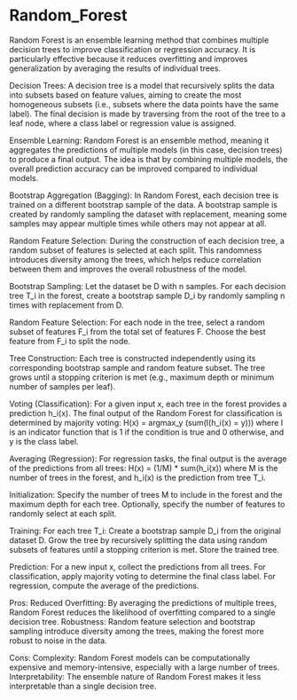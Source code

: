 # Random_Forest

Random Forest is an ensemble learning method that combines multiple decision trees to improve classification or regression accuracy. It is particularly effective because it reduces overfitting and improves generalization by averaging the results of individual trees.


Decision Trees: A decision tree is a model that recursively splits the data into subsets based on feature values, aiming to create the most homogeneous subsets (i.e., subsets where the data points have the same label). The final decision is made by traversing from the root of the tree to a leaf node, where a class label or regression value is assigned.

Ensemble Learning: Random Forest is an ensemble method, meaning it aggregates the predictions of multiple models (in this case, decision trees) to produce a final output. The idea is that by combining multiple models, the overall prediction accuracy can be improved compared to individual models.

Bootstrap Aggregation (Bagging): In Random Forest, each decision tree is trained on a different bootstrap sample of the data. A bootstrap sample is created by randomly sampling the dataset with replacement, meaning some samples may appear multiple times while others may not appear at all.

Random Feature Selection: During the construction of each decision tree, a random subset of features is selected at each split. This randomness introduces diversity among the trees, which helps reduce correlation between them and improves the overall robustness of the model.



Bootstrap Sampling: Let the dataset be D with n samples. For each decision tree T_i in the forest, create a bootstrap sample D_i by randomly sampling n times with replacement from D.

Random Feature Selection: For each node in the tree, select a random subset of features F_i from the total set of features F. Choose the best feature from F_i to split the node.

Tree Construction: Each tree is constructed independently using its corresponding bootstrap sample and random feature subset. The tree grows until a stopping criterion is met (e.g., maximum depth or minimum number of samples per leaf).

Voting (Classification): For a given input x, each tree in the forest provides a prediction h_i(x). The final output of the Random Forest for classification is determined by majority voting:
H(x) = argmax_y (sum(I(h_i(x) = y)))
where I is an indicator function that is 1 if the condition is true and 0 otherwise, and y is the class label.

Averaging (Regression): For regression tasks, the final output is the average of the predictions from all trees:
H(x) = (1/M) * sum(h_i(x))
where M is the number of trees in the forest, and h_i(x) is the prediction from tree T_i.



Initialization:
Specify the number of trees M to include in the forest and the maximum depth for each tree.
Optionally, specify the number of features to randomly select at each split.

Training:
For each tree T_i:
Create a bootstrap sample D_i from the original dataset D.
Grow the tree by recursively splitting the data using random subsets of features until a stopping criterion is met.
Store the trained tree.

Prediction:
For a new input x, collect the predictions from all trees.
For classification, apply majority voting to determine the final class label.
For regression, compute the average of the predictions.

Pros:
Reduced Overfitting: By averaging the predictions of multiple trees, Random Forest reduces the likelihood of overfitting compared to a single decision tree.
Robustness: Random feature selection and bootstrap sampling introduce diversity among the trees, making the forest more robust to noise in the data.

Cons:
Complexity: Random Forest models can be computationally expensive and memory-intensive, especially with a large number of trees.
Interpretability: The ensemble nature of Random Forest makes it less interpretable than a single decision tree.

